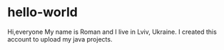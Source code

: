 # hello-world

Hi,everyone
My name is Roman and I live in Lviv, Ukraine.
I created this account to upload my java projects.
